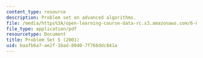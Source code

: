 ```yaml
---
content_type: resource
description: Problem set on advanced algorithms.
file: /media/https%3A/open-learning-course-data-rc.s3.amazonaws.com/6-854j-advanced-algorithms-fall-2008/baafb6a7ae2f1bad80407f766ddc841a_homework5.pdf
file_type: application/pdf
resourcetype: Document
title: Problem Set 5 (2001)
uid: baafb6a7-ae2f-1bad-8040-7f766ddc841a
---
```

